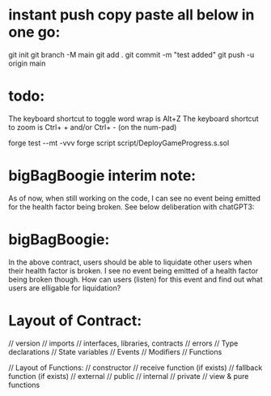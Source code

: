# instant push copy paste all below in one go:

git init
git branch -M main
git add .
git commit -m "test added"
git push -u origin main

# todo:

The keyboard shortcut to toggle word wrap is Alt+Z
The keyboard shortcut to zoom is Ctrl+ + and/or Ctrl+ - (on the num-pad)

forge test --mt <nameOfTest> -vvv
forge script script/DeployGameProgress.s.sol

# bigBagBoogie interim note:

As of now, when still working on the code, I can see no event being emitted for the
health factor being broken. See below deliberation with chatGPT3:

# bigBagBoogie:

In the above contract, users should be able to liquidate other users when their health factor is broken. I see no event being emitted of a health factor being broken though. How can users (listen) for this event and find out what users are elligable for liquidation?

# Layout of Contract:

// version
// imports
// interfaces, libraries, contracts
// errors
// Type declarations
// State variables
// Events
// Modifiers
// Functions

// Layout of Functions:
// constructor
// receive function (if exists)
// fallback function (if exists)
// external
// public
// internal
// private
// view & pure functions
